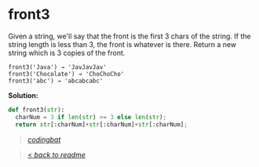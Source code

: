 # front3

Given a string, we'll say that the front is the first 3 chars of the string. If the string length is less than 3, the front is whatever is there. Return a new string which is 3 copies of the front.

```
front3('Java') → 'JavJavJav'
front3('Chocolate') → 'ChoChoCho'
front3('abc') → 'abcabcabc'
```

**Solution:**

```python
def front3(str):
  charNum = 3 if len(str) >= 3 else len(str);
  return str[:charNum]+str[:charNum]+str[:charNum];
```

> _[codingbat](https://codingbat.com/prob/p147920)_

> [< _back to readme_](/README.md)